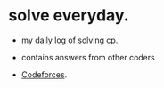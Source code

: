 # solve everyday.

* my daily log of solving cp. 
* contains answers from other coders

* [Codeforces](https://codeforces.com/profile/Silent_Siren_fan).


